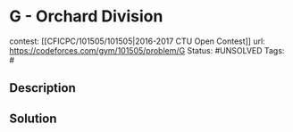# G - Orchard Division

contest: [[CFICPC/101505/101505|2016-2017 CTU Open Contest]]
url: https://codeforces.com/gym/101505/problem/G
Status: #UNSOLVED
Tags: #

## Description

## Solution


